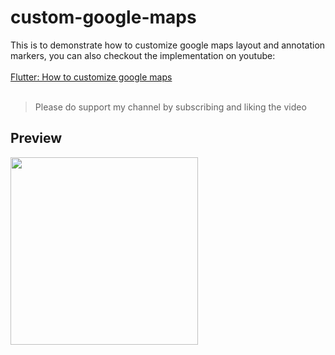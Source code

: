 # custom-google-maps
This is to demonstrate how to customize google maps layout and annotation markers, you can also checkout the implementation on youtube:</br></br>
[Flutter: How to customize google maps](https://youtu.be/T3PoDIsvDVE)</br></br>
> Please do support my channel by subscribing and liking the video

## Preview


<img src="https://github.com/usmanmukhtar/custom-google-maps/blob/master/preview.png" width="300">
